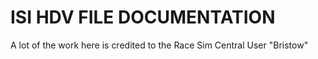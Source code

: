 # ISI HDV FILE DOCUMENTATION
A lot of the work here is credited to the Race Sim Central User "Bristow"